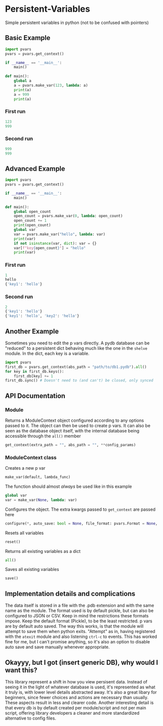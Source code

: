 # Persistent-Variables
Simple persistent variables in python (not to be confused with pointers)

## Basic Example
```python
import pvars
pvars = pvars.get_context()

if __name__ == '__main__':
    main()
 
def main():
    global a
    a = pvars.make_var(123, lambda: a)
    print(a)
    a = 999
    print(a)
```
### First run
```python
123
999
```
### Second run
```python
999
999
```

## Advanced Example
```python
import pvars
pvars = pvars.get_context()

if __name__ == '__main__':
    main()
 
def main():
    global open_count
    open_count = pvars.make_var(0, lambda: open_count)
    open_count += 1
    print(open_count)
    global var
    var = pvars.make_var("hello", lambda: var)
    print(var)
    if not isinstance(var, dict): var = {}
    var[f"key{open_count}"] = "hello"
    print(var)
```
### First run
```python
1
hello
{'key1': 'hello'}
```
### Second run
```python
2
{'key1': 'hello'}
{'key1': 'hello', 'key2': 'hello'}
```

## Another Example 
Sometimes you need to edit the p vars directly. A pydb database can be "reduced" to a persistent dict behaving much like the one in the `shelve` module. In the dict, each key is a variable.
```python
import pvars
first_db = pvars.get_context(abs_path = "path/to/db1.pydb").all()
for key in first_db.keys():
    first_db[key] += 1
first_db.sync() # Doesn't need to (and can't) be closed, only synced
```

## API Documentation
### Module
Returns a ModuleContext object configured according to any options passed to it. The object can then be used to create p vars. It can also be seen as the database object itself, with the internal database being accessible through the `all()` member
```python
get_context(extra_path = "", abs_path = "", **config_params)
```


### ModuleContext class
Creates a new p var
```python
make_var(default, lambda_func)
```
The function should almost _always_ be used like in this example
```python
global var
var = make_var(None, lambda: var)
```

Configures the object. The extra kwargs passed to `get_context` are passed here
```python
configure(*, auto_save: bool = None, file_format: pvars.Format = None, **dump_args)
```

Resets all variables
```python
reset()
```

Returns all existing variables as a dict
```python
all()
```

Saves all existing variables
```python
save()
```

## Implementation details and complications
The data itself is stored in a file with the .pdb extension and with the same name as the module. The format used is by default pickle, but can also be configured to JSON or CSV. Keep in mind the restrictions these formats impose. Keep the default format (Pickle), to be the least restricted. p vars are by default auto saved. The way this works, is that the module will attempt to save them when python exits. "Attempt" as in, having registered with the `atexit` module and also listening `ctrl-c` to events. This has worked fine for me, but I can't promise anything, so it's also an option to disable auto save and save manually whenever appropriate.

## Okayyy, but I got (insert generic DB), why would I want this?
This library represent a shift in how you view persisent data. Instead of seeing it in the light of whatever database is used, it's represented as what it truly is, with lower level details abstracted away. It's also a great libary for beginners, since fewer choices and actions are necessary than usually. These aspects result in less and clearer code. Another interesting detail is that every db is by default created per module/script and not per main script, offering library developers a cleaner and more standardized alternative to config files.  

